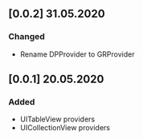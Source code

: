 ## [0.0.2] 31.05.2020

### Changed
- Rename DPProvider to GRProvider

## [0.0.1] 20.05.2020

### Added
- UITableView providers
- UICollectionView providers
